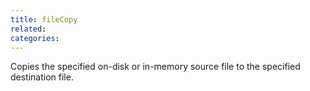 ```yaml
---
title: fileCopy
related:
categories:
---
```


Copies the specified on-disk or in-memory source file to the specified destination file.